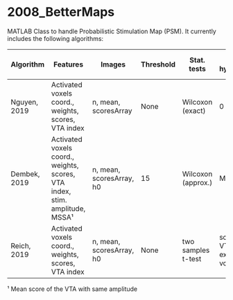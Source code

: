 # 2008_BetterMaps

MATLAB Class to handle Probabilistic Stimulation Map (PSM). It currently includes the following algorithms:

| Algorithm | Features | Images | Threshold | Stat. tests | Null-hypothesis | False positive correction | Sweetspot |
| ------ | ------ | ------ | ------ | ------ | ------ | ------ | ------ | 
| Nguyen, 2019 | Activated voxels coord., weights, scores, VTA index | n, mean, scoresArray | None | Wilcoxon (exact) | 0 | Benjamini-Hochberg (Genovese, 2002) | 10 percentile of significantMean | 
| Dembek, 2019 | Activated voxels coord., weights, scores, VTA index, stim. amplitude, MSSA¹ | n, mean, scoresArray, h0 | 15 | Wilcoxon (approx.) | MSSA¹ | Permutation Tests | largest cluster | 
| Reich, 2019  | Activated voxels coord., weights, scores, VTA index | n, mean, scoresArray, h0 | None | two samples t-test | scores of VTA excluding voxel | None | largest cluster | 

¹ Mean score of the VTA with same amplitude


